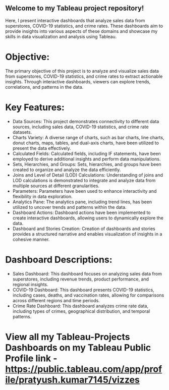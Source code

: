 ## Welcome to my Tableau project repository!
 Here, I present interactive dashboards that analyze sales data from superstores, COVID-19 statistics, and crime rates.
 These dashboards aim to provide insights into various aspects of these domains and showcase my skills in data visualization and analysis using Tableau.

# Objective:
 The primary objective of this project is to analyze and visualize sales data from superstores, COVID-19 statistics, and crime rates to extract actionable insights.
 Through interactive dashboards, viewers can explore trends, correlations, and patterns in the data.

# Key Features:
* Data Sources: This project demonstrates connectivity to different data sources, including sales data, COVID-19 statistics, and crime rate datasets.
* Charts Variety: A diverse range of charts, such as bar charts, line charts, donut charts, maps, tables, and dual-axis charts, have been utilized to present the data effectively.
* Calculated Fields: Calculated fields, including IF statements, have been employed to derive additional insights and perform data manipulations.
* Sets, Hierarchies, and Groups: Sets, hierarchies, and groups have been created to organize and analyze the data efficiently.
* Joins and Level of Detail (LOD) Calculations: Understanding of joins and LOD calculations is demonstrated to integrate and analyze data from multiple sources at different granularities.
* Parameters: Parameters have been used to enhance interactivity and flexibility in data exploration.
* Analytics Pane: The analytics pane, including trend lines, has been utilized to uncover trends and patterns within the data.
* Dashboard Actions: Dashboard actions have been implemented to create interactive dashboards, allowing users to dynamically explore the data.
* Dashboard and Stories Creation: Creation of dashboards and stories provides a structured narrative and enables visualization of insights in a cohesive manner.

# Dashboard Descriptions:

* Sales Dashboard: This dashboard focuses on analyzing sales data from superstores, including revenue trends, product performance, and regional insights.
* COVID-19 Dashboard: This dashboard presents COVID-19 statistics, including cases, deaths, and vaccination rates, allowing for comparisons across different regions and time periods.
* Crime Rate Dashboard: This dashboard analyzes crime rate data, including types of crimes, geographical distribution, and temporal patterns.

# View all my Tableau-Projects Dashboards on my Tableau Public Profile link - https://public.tableau.com/app/profile/pratyush.kumar7145/vizzes











